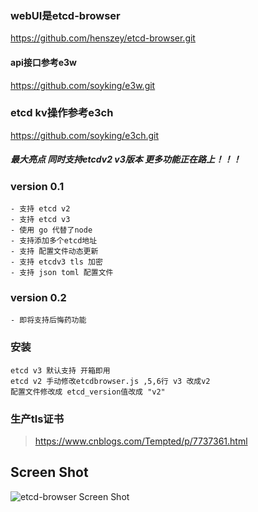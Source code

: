 ### webUI是etcd-browser
https://github.com/henszey/etcd-browser.git
#### api接口参考e3w
https://github.com/soyking/e3w.git
### etcd kv操作参考e3ch
https://github.com/soyking/e3ch.git

##### 最大亮点 同时支持etcdv2 v3版本 更多功能正在路上！！！

### version 0.1
    - 支持 etcd v2
    - 支持 etcd v3
    - 使用 go 代替了node
    - 支持添加多个etcd地址
    - 支持 配置文件动态更新
    - 支持 etcdv3 tls 加密
    - 支持 json toml 配置文件 

### version 0.2
    - 即将支持后悔药功能


### 安装
    etcd v3 默认支持 开箱即用
    etcd v2 手动修改etcdbrowser.js ,5,6行 v3 改成v2
    配置文件修改成 etcd_version值改成 "v2"

### 生产tls证书
> https://www.cnblogs.com/Tempted/p/7737361.html

## Screen Shot
![etcd-browser Screen Shot](http://henszey.github.io/etcd-browser/images/etcdbrowser.png)